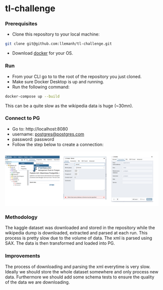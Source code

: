 # tl-challenge

### Prerequisites
- Clone this repository to your local machine: 

```bash
git clone git@github.com:llemanh/tl-challenge.git
```

- Download [docker](https://docs.docker.com/get-docker/) for your OS.

### Run
- From your CLI go to to the root of the repository you just cloned.
- Make sure Docker Desktop is up and running.
- Run the following command:

```bash
docker-compose up --build
```

This can be a quite slow as the wikipedia data is huge (~30mn). 

### Connect to PG

- Go to: http://localhost:8080
- username: postgres@postgres.com
- password: password
- Follow the step below to create a connection:

![image](config.png)

### Methodology

The kaggle dataset was downloaded and stored in the repository while the wikipedia dump is downloaded, extracted and parsed at each run. This process is pretty slow due to the volume of data. The xml is parsed using SAX. The data is then transformed and loaded into PG. 

### Improvements

The process of downloading and parsing the xml everytime is very slow. Ideally we should store the whole dataset somewhere and only process new data. Furthermore we should add some schema tests to ensure the quality of the data we are downloading. 





